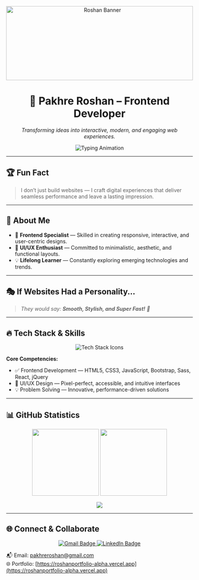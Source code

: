 <div align="center">
  <img src="https://media.licdn.com/dms/image/v2/D4D16AQFRWHFBVsW3BA/profile-displaybackgroundimage-shrink_350_1400/B4DZewfqiNHAAg-/0/1751012781169?e=1756944000&v=beta&t=4nlrzF0UZmTQL1dHyyywPl_dqGgxlk9J2SrzTfRc8Nw" alt="Roshan Banner" height="200" width="100%" />

  <h1>🚀 Pakhre Roshan – Frontend Developer</h1>
  <p><em>Transforming ideas into interactive, modern, and engaging web experiences.</em></p>
  
  <img src="https://readme-typing-svg.herokuapp.com?font=Fira+Code&size=22&pause=1000&color=F3CC30&center=true&vCenter=true&width=800&lines=🚀+Frontend+Developer+|+Backend+Developer;🎨+Pixel+Perfect+UI/UX+Designs;💡" alt="Typing Animation" />
</div>

---

## 🏆 Fun Fact
> I don’t just build websites — I craft digital experiences that deliver seamless performance and leave a lasting impression.

---

## 🌟 About Me

- 🎯 **Frontend Specialist** — Skilled in creating responsive, interactive, and user-centric designs.  
- 🎨 **UI/UX Enthusiast** — Committed to minimalistic, aesthetic, and functional layouts.  
- 💡 **Lifelong Learner** — Constantly exploring emerging technologies and trends.

---

## 🎭 If Websites Had a Personality...
> _They would say: **Smooth, Stylish, and Super Fast!** 🚀_

---

## 🔥 Tech Stack & Skills

<p align="center">
  <img src="https://skillicons.dev/icons?i=html,css,bootstrap,js,react,jquery,nodejs,express,mongodb,git,github,canva" alt="Tech Stack Icons" />
</p>

**Core Competencies:**  
- ✅ Frontend Development — HTML5, CSS3, JavaScript, Bootstrap, Sass, React, jQuery  
- 🎨 UI/UX Design — Pixel-perfect, accessible, and intuitive interfaces  
- 💡 Problem Solving — Innovative, performance-driven solutions  

---

## 📊 GitHub Statistics

<p align="center">
  <img src="https://github-readme-stats.vercel.app/api?username=roshan773&show_icons=true&theme=radical&count_private=true" height="180" />
  <img src="https://github-readme-streak-stats.herokuapp.com/?user=roshan773&theme=radical" height="180" />
</p>

<p align="center">
  <img src="https://github-readme-activity-graph.vercel.app/graph?username=roshan773&theme=react-dark&hide_border=true" />
</p>

---

## 🌐 Connect & Collaborate

<p align="center">
  <a href="mailto:pakhreroshan@gmail.com" aria-label="Send Email">
    <img src="https://img.shields.io/badge/Gmail-%23D14836.svg?&style=for-the-badge&logo=gmail&logoColor=white" alt="Gmail Badge"/>
  </a>
  <a href="https://www.linkedin.com/in/roshan-pakhre/" aria-label="LinkedIn Profile">
    <img src="https://img.shields.io/badge/LinkedIn-%230077B5.svg?&style=for-the-badge&logo=linkedin&logoColor=white" alt="LinkedIn Badge"/>
  </a>
</p>

📬 Email: [pakhreroshan@gmail.com](mailto:pakhreroshan@gmail.com)  
🌐 Portfolio: [https://roshanportfolio-alpha.vercel.app](https://roshanportfolio-alpha.vercel.app)
